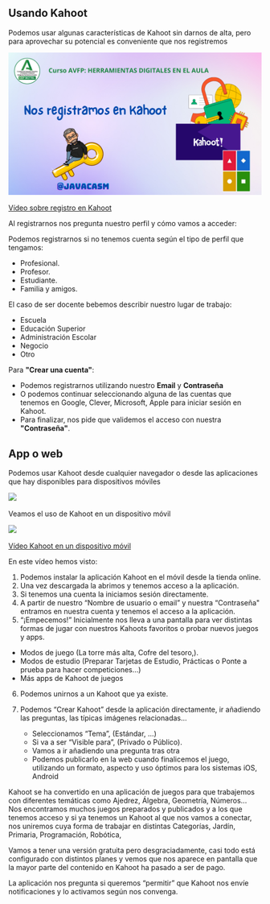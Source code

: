 ## Usando Kahoot

Podemos usar algunas características de Kahoot sin darnos de alta, pero para aprovechar su potencial es conveniente que nos registremos


[![](./images/portadaN-4.0.kahoot-registro.png)](https://youtu.be/HieGggvqhKg)

[Vídeo sobre registro en Kahoot](https://drive.google.com/file/d/1WCVaKldw8PsNKEvS4hqrpWouWU3DAli9/view?usp=drive_link)

Al registrarnos nos pregunta nuestro perfil y cómo vamos a acceder:

Podemos registrarnos si no tenemos cuenta según el tipo de perfil que tengamos:

* Profesional.
* Profesor.
* Estudiante.
* Familia y amigos.

El caso de ser docente bebemos describir nuestro lugar de trabajo:

* Escuela
* Educación Superior
* Administración Escolar
* Negocio 
* Otro

Para **"Crear una cuenta"**:

* Podemos registrarnos utilizando nuestro **Email** y **Contraseña**
* O podemos continuar seleccionando alguna de las cuentas que tenemos en Google, Clever, Microsoft, Apple para iniciar sesión en Kahoot.
* Para finalizar, nos pide que validemos el acceso con nuestra **"Contraseña"**.

## App o web

Podemos usar Kahoot desde cualquier navegador o  desde las aplicaciones que hay disponibles para dispositivos móviles

![](https://raw.githubusercontent.com/javacasm/Iniciacion-Herramientas-Digitales-Aula/main/images/kahoot-ejemplo.png)

Veamos el uso de Kahoot en un dispositivo móvil

[![](https://raw.githubusercontent.com/javacasm/Iniciacion-Herramientas-Digitales-Aula/main/images/portadaN-4.0.1.kahoot-movil.png)](https://youtu.be/zOmvdNSccQc)

[Vídeo Kahoot en un dispositivo móvil](https://drive.google.com/file/d/1mWTbESfM8D_JQ1VM85r8lrEh95jecfEf/view?usp=sharing)


En este vídeo hemos visto:

1. Podemos instalar la aplicación Kahoot en el móvil desde la tienda online.
2. Una vez descargada la abrimos y tenemos acceso a la aplicación.
3. Si tenemos una cuenta la iniciamos sesión directamente.
4. A partir de nuestro “Nombre de usuario o email” y nuestra “Contraseña" entramos en nuestra cuenta y tenemos el acceso a la aplicación.
5. “¡Empecemos!” Inicialmente nos lleva a una pantalla para ver distintas formas de jugar con nuestros Kahoots favoritos o probar nuevos juegos y apps.

* Modos de juego (La torre más alta, Cofre del tesoro,).
* Modos de estudio (Preparar Tarjetas de Estudio, Prácticas o Ponte a prueba para hacer competiciones…)
* Más apps de Kahoot de juegos

6. Podemos unirnos a un Kahoot que ya existe. 
7. Podemos “Crear Kahoot” desde la aplicación directamente, ir añadiendo las preguntas, las típicas imágenes relacionadas…

    * Seleccionamos “Tema”, (Estándar, …)
    * Si va a ser “Visible para”, (Privado o Público).
    * Vamos a ir añadiendo una pregunta tras otra 
    * Podemos publicarlo en la web cuando finalicemos el juego, utilizando un formato, aspecto y uso óptimos para los sistemas iOS, Android

Kahoot se ha convertido en una aplicación de juegos para que trabajemos con diferentes temáticas como Ajedrez, Álgebra, Geometría, Números... 
Nos encontramos muchos juegos preparados y publicados y a los que tenemos acceso y si ya tenemos un Kahoot al que nos vamos a conectar, nos uniremos cuya forma de trabajar en distintas Categorías, Jardín, Primaria, Programación, Robótica,

Vamos a tener una versión gratuita pero desgraciadamente, casi todo está configurado con distintos planes y vemos que nos aparece en pantalla que la mayor parte del contenido en Kahoot ha pasado a ser de pago.

La aplicación nos pregunta si queremos “permitir” que Kahoot nos envíe notificaciones y lo activamos según nos convenga.
